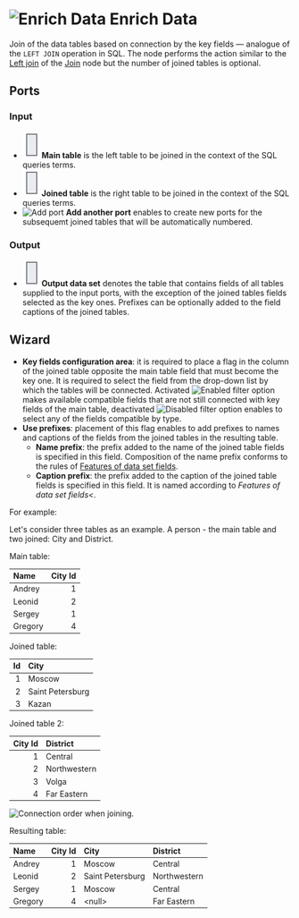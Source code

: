 # ![Enrich Data](../../images/icons/components/enrich-data_default.svg) Enrich Data

Join of the data tables based on connection by the key fields — analogue of the `LEFT JOIN` operation in SQL. The node performs the action similar to the [Left join](./join/left.md) of the [Join](./join/README.md) node but the number of joined tables is optional.

## Ports

### Input

* ![Main table](../../images/icons/app/node/ports/inputs/table_inactive.svg) **Main table** is the left table to be joined in the context of the SQL queries terms.
* ![Joined table](../../images/icons/app/node/ports/inputs/table_inactive.svg) **Joined table** is the right table to be joined in the context of the SQL queries terms.
* ![Add port](../../images/icons/toolbar-controls/plus-native_default.svg) **Add another port** enables to create new ports for the subsequemt joined tables that will be automatically numbered.

### Output

* ![Output data set](../../images/icons/app/node/ports/inputs/table_inactive.svg) **Output data set** denotes the table that contains fields of all tables supplied to the input ports, with the exception of the joined tables fields selected as the key ones. Prefixes can be optionally added to the field captions of the joined tables.

## Wizard

* **Key fields configuration area**: it is required to place a flag in the column of the joined table opposite the main table field that must become the key one. It is required to select the field from the drop-down list by which the tables will be connected. Activated ![Enabled filter](../../images/icons/filter-switcher/filter-switcher-filterswitch-off_default.svg) option makes available compatible fields that are not still connected with key fields of the main table, deactivated ![Disabled filter](../../images/icons/filter-switcher/filter-switcher-filterswitch-on_default.svg) option enables to select any of the fields compatible by type.
* **Use prefixes**: placement of this flag enables to add prefixes to names and captions of the fields from the joined tables in the resulting table.
   * **Name prefix**: the prefix added to the name of the joined table fields is specified in this field. Composition of the name prefix conforms to the rules of [Features of data set fields](../../data/datasetfieldoptions.md).
   * **Caption prefix**: the prefix added to the caption of the joined table fields is specified in this field. It is named according to *Features of data set fields<*.

For example:

Let's consider three tables as an example. A person - the main table and two joined: City and District.

Main table:

|Name|City Id|
|:-|-:|
|Andrey|1|
|Leonid|2|
|Sergey|1|
|Gregory|4|

Joined table:

|Id|City|
|-:|:-|
|1|Moscow|
|2|Saint Petersburg|
|3|Kazan|

Joined table 2:

|City Id|District|
|-:|:-|
|1|Central|
|2|Northwestern|
|3|Volga|
|4|Far Eastern|

![Connection order when joining.](./supplementation.svg)

Resulting table:

|Name|City Id|City|District|
|:-|-:|:-|:-|
|Andrey|1|Moscow|Central|
|Leonid|2|Saint Petersburg|Northwestern|
|Sergey|1|Moscow|Central|
|Gregory|4|&#60;null>|Far Eastern|
